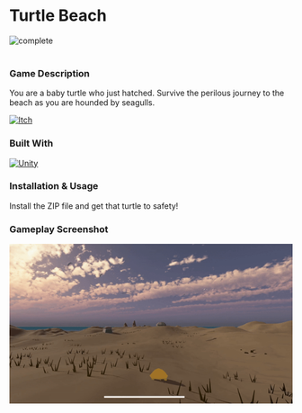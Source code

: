 # Turtle Beach
 
<a id="readme-top"></a>
![complete]
<br><br>
<!--[![Contributors][contributors-shield]][contributors-url]
[![Forks][forks-shield]][forks-url]
[![Stargazers][stars-shield]][stars-url]
[![Issues][issues-shield]][issues-url]-->

<div>
<!--   <a href="https://github.com/jaskiewm/Turtle_Beach">
<!--     <img src="images/logo.png" alt="Logo" width="80" height="80">
  </a> -->

<h3>Game Description</h3>
  <p>
    You are a baby turtle who just hatched. Survive the perilous journey to the beach as you are hounded by seagulls.
    <br />
   
   [![Itch]][Itch-url]
   
  </p>
</div>

### Built With
[![Unity]][Unity-url]

<!-- USAGE EXAMPLES -->
### Installation & Usage
Install the ZIP file and get that turtle to safety!

### Gameplay Screenshot
![product-gameplay]

<!-- CONTRIBUTING -->
<!--### Contributors:
<a href="https://github.com/jaskiewm/PONG/graphs/contributors">
  <img src="https://contrib.rocks/image?repo=jaskiewm/PONG" alt="contrib.rocks image" />
</a>-->

<!-- MARKDOWN LINKS & IMAGES -->
<!-- https://www.markdownguide.org/basic-syntax/#reference-style-links -->
[complete]: https://img.shields.io/badge/project--status-complete-green?style=for-the-badge
[contributors-shield]: https://img.shields.io/github/contributors/jaskiewm/PONG.svg?style=for-the-badge
[contributors-url]: https://github.com/jaskiewm/PONG/graphs/contributors
[forks-shield]: https://img.shields.io/github/forks/jaskiewm/PONG.svg?style=for-the-badge
[forks-url]: https://github.com/jaskiewm/PONG/network/members
[stars-shield]: https://img.shields.io/github/stars/jaskiewm/PONG.svg?style=for-the-badge
[stars-url]: https://github.com/jaskiewm/PONG/stargazers
[issues-shield]: https://img.shields.io/github/issues/jaskiewm/PONG.svg?style=for-the-badge
[issues-url]: https://github.com/jaskiewm/PONG/issues
[license-shield]: https://img.shields.io/github/license/jaskiewm/PONG.svg?style=for-the-badge
[license-url]: https://github.com/jaskiewm/PONG/blob/master/LICENSE.txt
[linkedin-shield]: https://img.shields.io/badge/-LinkedIn-black.svg?style=for-the-badge&logo=linkedin&colorB=555
[linkedin-url]: https://linkedin.com/in/jaskiewm
[product-gameplay]: Assets/GameplayGIF.gif
[Unity]: https://img.shields.io/badge/Made%20with-Unity-57b9d3.svg?style=flat&logo=unity
[Unity-url]: https://unity.com/
[Itch]: https://img.shields.io/badge/Itch-%23FF0B34.svg?style=for-the-badge&logo=Itch.io&logoColor=white
[Itch-url]: https://jaskiewm.itch.io/turtle-beach
